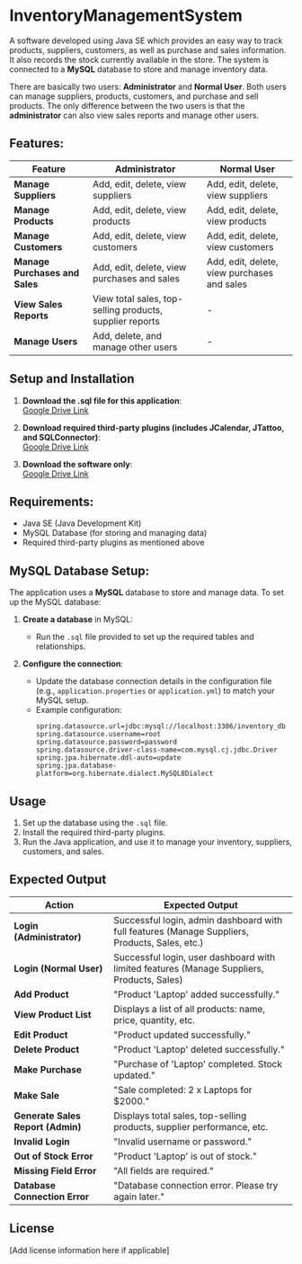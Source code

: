 # InventoryManagementSystem

A software developed using Java SE which provides an easy way to track products, suppliers, customers, as well as purchase and sales information. It also records the stock currently available in the store. The system is connected to a **MySQL** database to store and manage inventory data.

There are basically two users: **Administrator** and **Normal User**. Both users can manage suppliers, products, customers, and purchase and sell products. The only difference between the two users is that the **administrator** can also view sales reports and manage other users.

## Features:
| Feature                        | Administrator                    | Normal User                       |
|---------------------------------|-----------------------------------|-----------------------------------|
| **Manage Suppliers**            | Add, edit, delete, view suppliers | Add, edit, delete, view suppliers |
| **Manage Products**             | Add, edit, delete, view products  | Add, edit, delete, view products  |
| **Manage Customers**            | Add, edit, delete, view customers | Add, edit, delete, view customers |
| **Manage Purchases and Sales**  | Add, edit, delete, view purchases and sales | Add, edit, delete, view purchases and sales |
| **View Sales Reports**          | View total sales, top-selling products, supplier reports | - |
| **Manage Users**                | Add, delete, and manage other users | - |

## Setup and Installation

1. **Download the .sql file for this application**:  
   [Google Drive Link](https://drive.google.com/file/d/0Bw-qNYNSGhdCN09YZDV6SmtRN00/view?usp=sharing&resourcekey=0-g98Gi5ErSgzV-Jit-4Ow6Q)

2. **Download required third-party plugins (includes JCalendar, JTattoo, and SQLConnector)**:  
   [Google Drive Link](https://drive.google.com/file/d/0Bw-qNYNSGhdCMU1mekN4SmRCb1E/view?usp=sharing&resourcekey=0-mynFCWwHM0l7oUuBwDIVbw)

3. **Download the software only**:  
   [Google Drive Link](https://drive.google.com/file/d/0Bw-qNYNSGhdCbVdSdzZHX0pZOFE/view?usp=sharing&resourcekey=0-mynFCWwHM0l7oUuBwDIVbw)

## Requirements:
- Java SE (Java Development Kit)
- MySQL Database (for storing and managing data)
- Required third-party plugins as mentioned above

## MySQL Database Setup:
The application uses a **MySQL** database to store and manage data. To set up the MySQL database:

1. **Create a database** in MySQL:
   - Run the `.sql` file provided to set up the required tables and relationships.

2. **Configure the connection**:
   - Update the database connection details in the configuration file (e.g., `application.properties` or `application.yml`) to match your MySQL setup.
   - Example configuration:
     ```properties
     spring.datasource.url=jdbc:mysql://localhost:3306/inventory_db
     spring.datasource.username=root
     spring.datasource.password=password
     spring.datasource.driver-class-name=com.mysql.cj.jdbc.Driver
     spring.jpa.hibernate.ddl-auto=update
     spring.jpa.database-platform=org.hibernate.dialect.MySQL8Dialect
     ```

## Usage
1. Set up the database using the `.sql` file.
2. Install the required third-party plugins.
3. Run the Java application, and use it to manage your inventory, suppliers, customers, and sales.

## Expected Output

| Action                               | Expected Output |
|--------------------------------------|-----------------|
| **Login (Administrator)**            | Successful login, admin dashboard with full features (Manage Suppliers, Products, Sales, etc.) |
| **Login (Normal User)**              | Successful login, user dashboard with limited features (Manage Suppliers, Products, Sales) |
| **Add Product**                      | "Product 'Laptop' added successfully." |
| **View Product List**                | Displays a list of all products: name, price, quantity, etc. |
| **Edit Product**                     | "Product updated successfully." |
| **Delete Product**                   | "Product 'Laptop' deleted successfully." |
| **Make Purchase**                    | "Purchase of 'Laptop' completed. Stock updated." |
| **Make Sale**                        | "Sale completed: 2 x Laptops for $2000." |
| **Generate Sales Report (Admin)**    | Displays total sales, top-selling products, supplier performance, etc. |
| **Invalid Login**                    | "Invalid username or password." |
| **Out of Stock Error**               | "Product 'Laptop' is out of stock." |
| **Missing Field Error**              | "All fields are required." |
| **Database Connection Error**        | "Database connection error. Please try again later." |

## License
[Add license information here if applicable]
